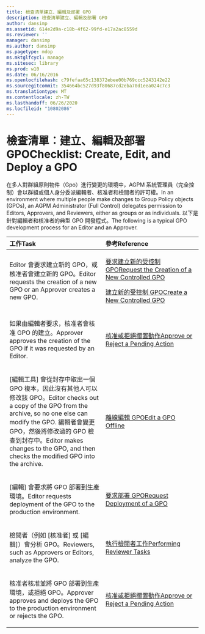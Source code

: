 ```yaml
---
title: 檢查清單建立、編輯及部署 GPO
description: 檢查清單建立、編輯及部署 GPO
author: dansimp
ms.assetid: 614e2d9a-c18b-4f62-99fd-e17a2ac8559d
ms.reviewer: ''
manager: dansimp
ms.author: dansimp
ms.pagetype: mdop
ms.mktglfcycl: manage
ms.sitesec: library
ms.prod: w10
ms.date: 06/16/2016
ms.openlocfilehash: c79fefaa65c138372ebee00b769ccc5243142e22
ms.sourcegitcommit: 354664bc527d93f80687cd2eba70d1eea024c7c3
ms.translationtype: MT
ms.contentlocale: zh-TW
ms.lasthandoff: 06/26/2020
ms.locfileid: "10802086"
---
```

# <span data-ttu-id="05fe7-103">檢查清單︰建立、編輯及部署 GPO</span><span class="sxs-lookup"><span data-stu-id="05fe7-103">Checklist: Create, Edit, and Deploy a GPO</span></span>


<span data-ttu-id="05fe7-104">在多人對群組原則物件（Gpo）進行變更的環境中，AGPM 系統管理員（完全控制）會以群組或個人身分委派編輯者、核准者和檢閱者的許可權。</span><span class="sxs-lookup"><span data-stu-id="05fe7-104">In an environment where multiple people make changes to Group Policy objects (GPOs), an AGPM Administrator (Full Control) delegates permission to Editors, Approvers, and Reviewers, either as groups or as individuals.</span></span> <span data-ttu-id="05fe7-105">以下是針對編輯者和核准者的典型 GPO 開發程式。</span><span class="sxs-lookup"><span data-stu-id="05fe7-105">The following is a typical GPO development process for an Editor and an Approver.</span></span>

<table>
<colgroup>
<col width="50%" />
<col width="50%" />
</colgroup>
<thead>
<tr class="header">
<th align="left"><span data-ttu-id="05fe7-106">工作</span><span class="sxs-lookup"><span data-stu-id="05fe7-106">Task</span></span></th>
<th align="left"><span data-ttu-id="05fe7-107">參考</span><span class="sxs-lookup"><span data-stu-id="05fe7-107">Reference</span></span></th>
</tr>
</thead>
<tbody>
<tr class="odd">
<td align="left"><p><span data-ttu-id="05fe7-108">Editor 會要求建立新的 GPO，或核准者會建立新的 GPO。</span><span class="sxs-lookup"><span data-stu-id="05fe7-108">Editor requests the creation of a new GPO or an Approver creates a new GPO.</span></span></p></td>
<td align="left"><p><a href="request-the-creation-of-a-new-controlled-gpo.md" data-raw-source="[Request the Creation of a New Controlled GPO](request-the-creation-of-a-new-controlled-gpo.md)"><span data-ttu-id="05fe7-109">要求建立新的受控制 GPO</span><span class="sxs-lookup"><span data-stu-id="05fe7-109">Request the Creation of a New Controlled GPO</span></span></a></p>
<p><a href="create-a-new-controlled-gpo.md" data-raw-source="[Create a New Controlled GPO](create-a-new-controlled-gpo.md)"><span data-ttu-id="05fe7-110">建立新的受控制 GPO</span><span class="sxs-lookup"><span data-stu-id="05fe7-110">Create a New Controlled GPO</span></span></a></p></td>
</tr>
<tr class="even">
<td align="left"><p><span data-ttu-id="05fe7-111">如果由編輯者要求，核准者會核准 GPO 的建立。</span><span class="sxs-lookup"><span data-stu-id="05fe7-111">Approver approves the creation of the GPO if it was requested by an Editor.</span></span></p></td>
<td align="left"><p><a href="approve-or-reject-a-pending-action.md" data-raw-source="[Approve or Reject a Pending Action](approve-or-reject-a-pending-action.md)"><span data-ttu-id="05fe7-112">核准或拒絕擱置動作</span><span class="sxs-lookup"><span data-stu-id="05fe7-112">Approve or Reject a Pending Action</span></span></a></p></td>
</tr>
<tr class="odd">
<td align="left"><p><span data-ttu-id="05fe7-113">[編輯工具] 會從封存中取出一個 GPO 複本，因此沒有其他人可以修改該 GPO。</span><span class="sxs-lookup"><span data-stu-id="05fe7-113">Editor checks out a copy of the GPO from the archive, so no one else can modify the GPO.</span></span> <span data-ttu-id="05fe7-114">編輯者會變更 GPO，然後將修改過的 GPO 檢查到封存中。</span><span class="sxs-lookup"><span data-stu-id="05fe7-114">Editor makes changes to the GPO, and then checks the modified GPO into the archive.</span></span></p></td>
<td align="left"><p><a href="edit-a-gpo-offline.md" data-raw-source="[Edit a GPO Offline](edit-a-gpo-offline.md)"><span data-ttu-id="05fe7-115">離線編輯 GPO</span><span class="sxs-lookup"><span data-stu-id="05fe7-115">Edit a GPO Offline</span></span></a></p></td>
</tr>
<tr class="even">
<td align="left"><p><span data-ttu-id="05fe7-116">[編輯] 會要求將 GPO 部署到生產環境。</span><span class="sxs-lookup"><span data-stu-id="05fe7-116">Editor requests deployment of the GPO to the production environment.</span></span></p></td>
<td align="left"><p><a href="request-deployment-of-a-gpo.md" data-raw-source="[Request Deployment of a GPO](request-deployment-of-a-gpo.md)"><span data-ttu-id="05fe7-117">要求部署 GPO</span><span class="sxs-lookup"><span data-stu-id="05fe7-117">Request Deployment of a GPO</span></span></a></p></td>
</tr>
<tr class="odd">
<td align="left"><p><span data-ttu-id="05fe7-118">檢閱者（例如 [核准者] 或 [編輯]）會分析 GPO。</span><span class="sxs-lookup"><span data-stu-id="05fe7-118">Reviewers, such as Approvers or Editors, analyze the GPO.</span></span></p></td>
<td align="left"><p><a href="performing-reviewer-tasks.md" data-raw-source="[Performing Reviewer Tasks](performing-reviewer-tasks.md)"><span data-ttu-id="05fe7-119">執行檢閱者工作</span><span class="sxs-lookup"><span data-stu-id="05fe7-119">Performing Reviewer Tasks</span></span></a></p></td>
</tr>
<tr class="even">
<td align="left"><p><span data-ttu-id="05fe7-120">核准者核准並將 GPO 部署到生產環境，或拒絕 GPO。</span><span class="sxs-lookup"><span data-stu-id="05fe7-120">Approver approves and deploys the GPO to the production environment or rejects the GPO.</span></span></p></td>
<td align="left"><p><a href="approve-or-reject-a-pending-action.md" data-raw-source="[Approve or Reject a Pending Action](approve-or-reject-a-pending-action.md)"><span data-ttu-id="05fe7-121">核准或拒絕擱置動作</span><span class="sxs-lookup"><span data-stu-id="05fe7-121">Approve or Reject a Pending Action</span></span></a></p></td>
</tr>
</tbody>
</table>

 

 

 





